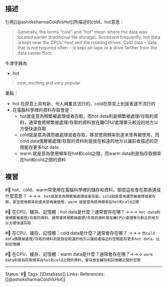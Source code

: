 
## 描述

引用[[@ashoksharmaColdVsHot]]所描述的cold、hot意思：
> Generally, the terms “cold” and “hot” mean where the data was located earlier (traditional file storage).
> Accessed frequently, hot data is kept near the CPUs’ heat and the rotating drives. Cold data – data that is not required often – is kept on tape or a drive farther from the data center floor.

牛津字典為
- hot
> new, exciting and very popular


重點：
- hot 在原意上具有新、令人興奮且流行的，cold在原意上則是表達不流行的
- 在電腦科學裡的資料存取會是：
	- hot就是意為頻繁被處理或者存取，而hot data則是頻繁被處理/存取的資料，通常會將頻繁被處理/存取的資料放在離CPU/處理單元較近的地方以方便快速存取
	- cold就是意為偶而被處理或者存取，甚至使用頻率到達未曾再被使用，而cold data偶爾被處理/存取的資料則是放在較遠的地方以讓前者描述的空間能存更多hot data
	- warm 就是意為使用頻率在hot和cold之間，而warm data則是指存取頻率在hot和cold之間的資料
## 複習


#🧠 hot、cold、warm常使用在電腦科學裡的儲存和資料，那麼這些會在那表達成什麼意思？ ->->-> ` hot就是意為頻繁被處理或者存取，cold就是意為偶而被處理或者存取，甚至使用頻率到達未曾再被使用、warm 就是意為使用頻率在hot和cold之間`
<!--SR:!2023-11-02,313,250-->

#🧠 在CPU、緩存、記憶體：hot data是什麼？通常會存在哪？->->-> `hot data則是頻繁被處理/存取的資料，通常會將頻繁被處理/存取的資料放在離CPU/處理單元較近的地方以方便快速存取`
<!--SR:!2023-02-25,157,250-->

#🧠 在CPU、緩存、記憶體：cold data是什麼？通常會存在哪？ ->->-> `而cold data偶爾被處理/存取的資料則是放在較遠的地方以讓前者描述的空間能存更多hot data，比如記憶體`
<!--SR:!2023-02-27,158,250-->


#🧠 在CPU、緩存、記憶體：warm data是什麼？通常會存在哪？->->-> `warm data則是指存取頻率在hot和cold之間的資料，會存放至緩存和記憶體之間的空間`
<!--SR:!2023-04-18,193,250-->


---
Status: #🌱 
Tags:
[[Database]]
Links:
References:
[[@ashoksharmaColdVsHot]]